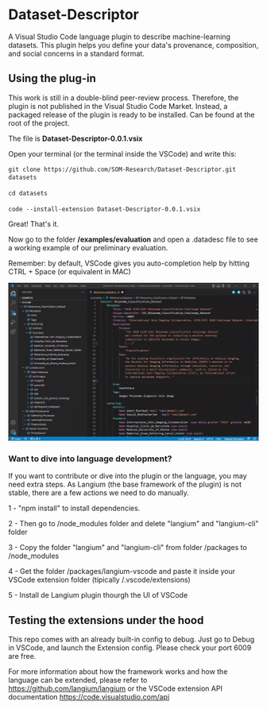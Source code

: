 # Dataset-Descriptor
A Visual Studio Code language plugin to describe machine-learning datasets. This plugin helps you define your data's provenance, composition, and social concerns in a standard format.


## Using the plug-in

This work is still in a double-blind peer-review process. Therefore, the plugin is not published in the Visual Studio Code Market. Instead, a packaged release of the plugin is ready to be installed. Can be found at the root of the project. 

The file is **Dataset-Descriptor-0.0.1.vsix**

Open your terminal (or the terminal inside the VSCode) and write this:

```
git clone https://github.com/SOM-Research/Dataset-Descriptor.git datasets

cd datasets 

code --install-extension Dataset-Descriptor-0.0.1.vsix
```

Great! That's it.

Now go to the folder **/examples/evaluation** and open a .datadesc file to see a working example of our preliminary evaluation.

Remember: by default, VSCode gives you auto-completion help by hitting CTRL + Space (or equivalent in MAC)

![Autocompletion feature](fileicons/Autcomplete.gif)

### Want to dive into language development?

If you want to contribute or dive into the plugin or the language, you may need extra steps. As Langium (the base framework of the plugin) is not stable, there are a few actions we need to do manually.

1 - "npm install" to install dependencies.

2 - Then go to /node_modules folder and delete "langium" and "langium-cli" folder

3 - Copy the folder "langium" and "langium-cli" from folder /packages to /node_modules

4 - Get the folder /packages/langium-vscode and paste it inside your VSCode extension folder (tipically <user home>/.vscode/extensions)
  
5 - Install de Langium plugin thourgh the UI of VSCode


## Testing the extensions under the hood

This repo comes with an already built-in config to debug. Just go to Debug in VSCode, and launch the Extension config. Please check your port 6009 are free.
  
For more information about how the framework works and how the language can be extended, please refer to https://github.com/langium/langium or the VSCode extension API documentation https://code.visualstudio.com/api


